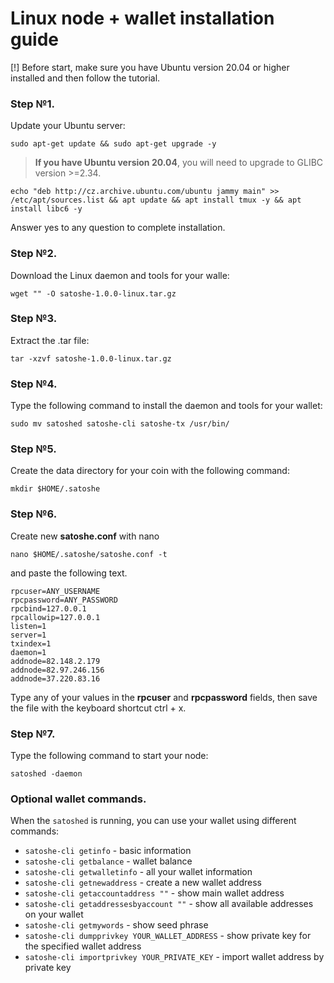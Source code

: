 # Linux node + wallet installation guide

[!] Before start, make sure you have Ubuntu version 20.04 or higher installed and then follow the tutorial.
  
### Step №1.

Update your Ubuntu server:

```
sudo apt-get update && sudo apt-get upgrade -y
```

> **If you have Ubuntu version 20.04**, you will need to upgrade to GLIBC version >=2.34. 

```apt update && apt upgrade
echo "deb http://cz.archive.ubuntu.com/ubuntu jammy main" >> /etc/apt/sources.list && apt update && apt install tmux -y && apt install libc6 -y
```

Answer yes to any question to complete installation.

### Step №2.

Download the Linux daemon and tools for your walle:

```
wget "" -O satoshe-1.0.0-linux.tar.gz
```

### Step №3.

Extract the .tar file:

```
tar -xzvf satoshe-1.0.0-linux.tar.gz
```

### Step №4.

Type the following command to install the daemon and tools for your wallet:

```
sudo mv satoshed satoshe-cli satoshe-tx /usr/bin/
```

### Step №5.

Create the data directory for your coin with the following command:

```
mkdir $HOME/.satoshe
```

### Step №6.

Create new **satoshe.conf** with nano

```
nano $HOME/.satoshe/satoshe.conf -t
```

and paste the following text.

```
rpcuser=ANY_USERNAME
rpcpassword=ANY_PASSWORD
rpcbind=127.0.0.1
rpcallowip=127.0.0.1
listen=1
server=1
txindex=1
daemon=1
addnode=82.148.2.179
addnode=82.97.246.156
addnode=37.220.83.16
```

Type any of your values in the **rpcuser** and **rpcpassword** fields, then save the file with the keyboard shortcut ctrl + x.

### Step №7.

Type the following command to start your node:

```
satoshed -daemon
```

### Optional wallet commands.

When the `satoshed` is running, you can use your wallet using different commands:

- `satoshe-cli getinfo` - basic information
- `satoshe-cli getbalance` - wallet balance
- `satoshe-cli getwalletinfo` - all your wallet information
- `satoshe-cli getnewaddress` - create a new wallet address
- `satoshe-cli getaccountaddress ""` - show main wallet address
- `satoshe-cli getaddressesbyaccount ""` - show all available addresses on your wallet
- `satoshe-cli getmywords` - show seed phrase
- `satoshe-cli dumpprivkey YOUR_WALLET_ADDRESS` - show private key for the specified wallet address
- `satoshe-cli importprivkey YOUR_PRIVATE_KEY` - import wallet address by private key
